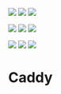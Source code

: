 [![](https://images.microbadger.com/badges/version/whatever4711/caddy:amd64-latest.svg)](https://microbadger.com/images/whatever4711/caddy:amd64-latest "Get your own version badge on microbadger.com") [![](https://images.microbadger.com/badges/image/whatever4711/caddy:amd64-latest.svg)](https://microbadger.com/images/whatever4711/caddy:amd64-latest "Get your own image badge on microbadger.com") [![](https://images.microbadger.com/badges/commit/whatever4711/caddy:amd64-latest.svg)](https://microbadger.com/images/whatever4711/caddy:amd64-latest "Get your own commit badge on microbadger.com")

[![](https://images.microbadger.com/badges/version/whatever4711/caddy:armhf-latest.svg)](https://microbadger.com/images/whatever4711/caddy:armhf-latest "Get your own version badge on microbadger.com") [![](https://images.microbadger.com/badges/image/whatever4711/caddy:armhf-latest.svg)](https://microbadger.com/images/whatever4711/caddy:armhf-latest "Get your own image badge on microbadger.com") [![](https://images.microbadger.com/badges/commit/whatever4711/caddy:armhf-latest.svg)](https://microbadger.com/images/whatever4711/caddy:armhf-latest "Get your own commit badge on microbadger.com")

[![](https://images.microbadger.com/badges/version/whatever4711/caddy:aarch64-latest.svg)](https://microbadger.com/images/whatever4711/caddy:aarch64-latest "Get your own version badge on microbadger.com") [![](https://images.microbadger.com/badges/image/whatever4711/caddy:aarch64-latest.svg)](https://microbadger.com/images/whatever4711/caddy:aarch64-latest "Get your own image badge on microbadger.com") [![](https://images.microbadger.com/badges/commit/whatever4711/caddy:aarch64-latest.svg)](https://microbadger.com/images/whatever4711/caddy:aarch64-latest "Get your own commit badge on microbadger.com")

# Caddy
